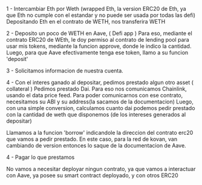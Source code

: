 1 - Intercambiar Eth por Weth (wrapped Eth, la version ERC20 de Eth, ya que Eth no cumple con el estandar y no puede ser usada por todas las defi)
   Depositando Eth en el contrato de WETH, nos transferira WETH

2 - Deposito un poco de WETH en Aave, ( Defi app )
Para eso, mediante el contrato ERC20 de WEth, le doy permiso al contrato de lending pool para usar mis tokens, mediante la funcion approve, donde le indico la cantidad.
Luego, para que Aave efectivamente tenga ese token, llamo a su funcion 'deposit'

3 - Solicitamos informacion de nuestra cuenta.

4 - Con el interes ganado al depositar, pedimos prestado algun otro asset ( collateral )
Pedimos prestado Dai. Para eso nos comunicamos Chainlink, usando el data price feed.
Para poder comunicarnos con ese contrato, necesitamos su ABI y su address(la sacamos de la documentacion) 
Luego, con una simple conversion, calculamos cuanto dai podemos pedir prestado con la cantidad
de weth que disponemos (de los intereses generados al depositar)

Llamamos a la funcion 'borrow' indicandole la direccion del contrato erc20 que vamos a pedir prestado.
En este caso, para la red de kovan, van cambiando de version entonces lo saque de la documentacion de Aave.

4 - Pagar lo que prestamos


No vamos a necesitar deployar ningun contrato, ya que vamos a interactuar con Aave, ya posee su smart contract deployado, y con otros ERC20
